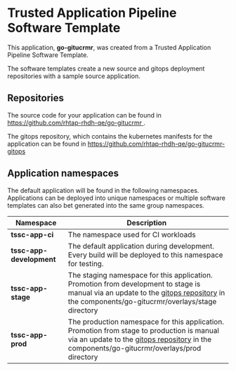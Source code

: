 # Trusted Application Pipeline Software Template

This application, **go-gitucrmr**, was created from a Trusted Application Pipeline Software Template.

The software templates create a new source and gitops deployment repositories with a sample source application. 

## Repositories

The source code for your application can be found in [https://github.com/rhtap-rhdh-qe/go-gitucrmr ](https://github.com/rhtap-rhdh-qe/go-gitucrmr ).
 
The gitops repository, which contains the kubernetes manifests for the application can be found in 
[https://github.com/rhtap-rhdh-qe/go-gitucrmr-gitops ](https://github.com/rhtap-rhdh-qe/go-gitucrmr-gitops ) 

## Application namespaces 

The default application will be found in the following namespaces. Applications can be deployed into unique namespaces or multiple software templates can also bet generated into the same group namespaces.  

|  Namespace   |  Description   |  
| -------- | -------- |
| **tssc-app-ci** | The namespace used for CI workloads |
| **tssc-app-development** | The default application during development. Every build will be deployed to this namespace for testing. |
| **tssc-app-stage** | The staging namespace for this application. Promotion from development to stage is manual via an update to the [gitops repository](https://github.com/rhtap-rhdh-qe/go-gitucrmr-gitops ) in the components/go-gitucrmr/overlays/stage directory |
| **tssc-app-prod** | The production namespace for this application. Promotion from stage to production is manual via an update to the [gitops repository](https://github.com/rhtap-rhdh-qe/go-gitucrmr-gitops ) in the components/go-gitucrmr/overlays/prod directory |